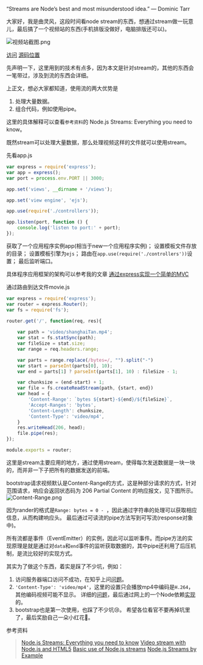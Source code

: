“Streams are Node’s best and most misunderstood idea.”
— Dominic Tarr

大家好，我是曲灵风，这段时间看node stream的东西，想通过stream做一玩意儿，最后搞了一个视频站的东西(手机排版没做好，电脑排版还可以)。

![视频站截图.png](http://upload-images.jianshu.io/upload_images/5648502-50e86acfaa73f30d.png?imageMogr2/auto-orient/strip%7CimageView2/2/w/1240)

[访问](http://106.15.231.221:9000/)
[源码位置](https://github.com/WenNingZhang/video_stream)

先声明一下，这里用到的技术有点多，因为本文是针对stream的，其他的东西会一笔带过，涉及到流的东西会详细。

上正文，想必大家都知道，使用流的两大优势是
1. 处理大量数据。
2. 组合代码，例如使用pipe。

这里的具体解释可以查看`参考资料`的 Node.js Streams: Everything you need to know。

既然stream可以处理大量数据，那么处理视频这样的文件就可以使用stream。

先看app.js
```js
var express = require('express');
var app = express();
var port = process.env.PORT || 3000;

app.set('views', __dirname + '/views');

app.set('view engine', 'ejs');

app.use(require('./controllers'));

app.listen(port, function () {
	console.log('listen to port:' + port);
});
```
获取了一个应用程序实例app(相当于new一个应用程序实例)；
设置模板文件存放的目录；
设置模板引擎为`ejs`；
路由在`app.use(require('./controllers'))`设置；
最后监听端口。

具体程序应用框架的架构可以参考我的文章
 [通过express实现一个简单的MVC](http://www.jianshu.com/p/418355c316dc)

通过路由到达文件movie.js
```js
var express = require('express');
var router = express.Router();
var fs = require('fs');

router.get('/', function(req, res){
	
	var path = 'video/shanghaiTan.mp4';
	var stat = fs.statSync(path);
	var fileSize = stat.size;
	var range = req.headers.range;

	var parts = range.replace(/bytes=/, "").split("-")
	var start = parseInt(parts[0], 10);
	var end = parts[1] ? parseInt(parts[1], 10) : fileSize - 1;

	var chunksize = (end-start) + 1;
	var file = fs.createReadStream(path, {start, end})
	var head = {
		'Content-Range': `bytes ${start}-${end}/${fileSize}`,
		'Accept-Ranges': 'bytes',
		'Content-Length': chunksize,
		'Content-Type': 'video/mp4',
	}
	res.writeHead(206, head);
	file.pipe(res);
});

module.exports = router;
```
这里是stream主要应用的地方，通过使用stream，使得每次发送数据是一块一块的，而并非一下子把所有的数据发送的前端。

bootstrap请求视频默认是Content-Range的方式，这是种部分请求的方式，针对范围请求，响应会返回状态码为 206 Partial Content 的响应报文，见下图所示。
![Content-Range.png](http://upload-images.jianshu.io/upload_images/5648502-30b2b2109eb26202.png?imageMogr2/auto-orient/strip%7CimageView2/2/w/1240)

因为rander的格式是`Range: bytes = 0 - `，因此通过字符串的处理可以获取相应信息，从而构建响应头。
最后通过可读流的pipe方法写到可写流(response对象中)。

所有流都是事件（EventEmitter）的实例，因此可以监听事件。而pipe方法的实现原理是就是通过对`data`和`end`事件的监听获取数据的，其中pipe还利用了后压机制，是流比较好的实现方式。

其实为了做这个东西，着实是踩了不少坑，例如：
1. 访问服务器端口访问不成功，在知乎上问[问题](https://www.zhihu.com/question/64657512)。
2. `'Content-Type': 'video/mp4'`，这里的设置只会播放mp4中编码是`H.264`，其他编码视频可能不显示。
详细的[问题](http://blog.csdn.net/qq_16885135/article/details/54427532)，最后通过网上的一个Node依赖[实现](https://handbrake.fr/downloads.php)的。
3. bootstrap也是第一次使用，也踩了不少坑😢。
希望各位看官不要再掉坑里了，最后奖励自己一朵小红花🌹。

参考资料
>  [Node.js Streams: Everything you need to know](https://medium.freecodecamp.org/node-js-streams-everything-you-need-to-know-c9141306be93)
>  [Video stream with Node.js and HTML5](https://medium.com/@daspinola/video-stream-with-node-js-and-html5-320b3191a6b6)
> [Basic use of Node.js streams](http://codewinds.com/blog/2013-08-02-streams-basics.html#for_additional_reading)
> [Node.js Streams by Example](https://medium.com/@chris_neave/node-js-streams-by-example-9019398a258)